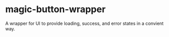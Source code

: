 # magic-button-wrapper
A wrapper for UI to provide loading, success, and error states in a convient way. 
